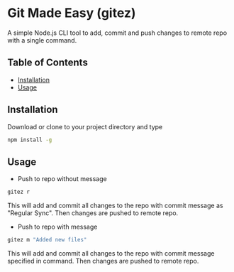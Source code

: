 # Git Made Easy (gitez)

A simple Node.js CLI tool to add, commit and push changes to remote repo with a single command.

## Table of Contents

- [Installation](#installation)
- [Usage](#usage)

## Installation

Download or clone to your project directory and type

```sh
npm install -g
```

## Usage

- Push to repo without message

```sh
gitez r
```
This will add and commit all changes to the repo with commit message as "Regular Sync". Then changes are pushed to remote repo.

- Push to repo with message

```sh
gitez m "Added new files"
```

This will add and commit all changes to the repo with commit message specified in command. Then changes are pushed to remote repo.
